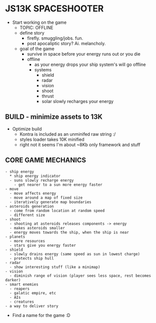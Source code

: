 # JS13K SPACESHOOTER

- Start working on the game
  - TOPIC: OFFLINE
  - define story
    - firefly. smuggling/jobs. fun.
    - post apocaliptic story? Ai. melancholy.
  - goal of the game
    - survive in space before your energy runs out or you die
    - offline
      - as your energy drops your ship system's will go offline
      - systems
        - shield
        - radar
        - vision
        - shoot
        - thrust
        - solar slowly recharges your energy

## BUILD - minimize assets to 13K

- Optimize build
  - Kontra is included as an unminifed raw string :/
  - styles loader takes 10K minified
  - right not it seems I'm about ~8Kb only framework and stuff

## CORE GAME MECHANICS

    - ship energy
      * ship energy indicator
      - suns slowly recharge energy
        - get nearer to a sun more energy faster
    - move
      - move affects energy
      - move around a map of fixed size
      - iteratively generate map boundaries
    - asteroids generation
      - come from random location at random speed
      - different size
    - shoot
      - shooting at asteroids releases components -> energy
      - makes asteroids smaller
      - energy moves towards the ship, when the ship is near
    - planets
      - more resources
      - stars give you energy faster
    - shield
      - slowly drains energy (same speed as sun in lowest charge)
      - protects ship hull
    - radar
      - show interesting stuff (like a minimap)
    - vision
      - diminish range of vision (player sees less space, rest becomes darker)
    - smart enemies
      - reapers
      - galatic empire, etc
      - AIs
      - creatures
    - a way to deliver story

- Find a name for the game :D
